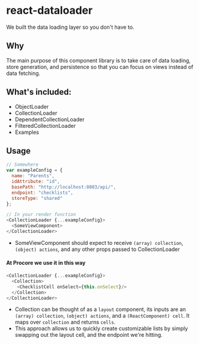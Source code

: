 # react-dataloader
We built the data loading layer so you don't have to.

## Why
The main purpose of this component library is to take care of data loading, store generation, and persistence so that you can focus on views instead of data fetching.

## What's included:
- ObjectLoader
- CollectionLoader
- DependentCollectionLoader
- FilteredCollectionLoader
- Examples

## Usage
```javascript
// Somewhere
var exampleConfig = {
  name: "Parents",
  idAttribute: "id",
  basePath: "http://localhost:8083/api/",
  endpoint: "checklists",
  storeType: "shared"
};

// In your render function
<CollectionLoader {...exampleConfig}>
  <SomeViewComponent>
</CollectionLoader>
```
- SomeViewComponent should expect to receive `(array) collection`, `(object) actions`, and any other props passed to CollectionLoader

#### At Procore we use it in this way
```javascript
<CollectionLoader {...exampleConfig}>
  <Collection>
    <ChecklistCell onSelect={this.onSelect}/>
  </Collection>
</CollectionLoader>
```
- Collection can be thought of as a `layout` component, its inputs are an `(array) collection`, `(object) actions`, and a `(ReactComponent) cell`. It maps over `collection` and returns `cells`.
- This approach allows us to quickly create customizable lists by simply swapping out the layout cell, and the endpoint we're hitting.
